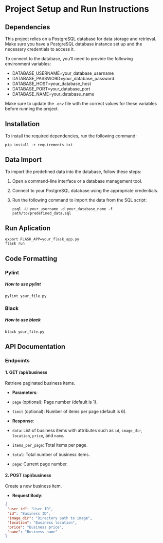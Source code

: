 # Project Setup and Run Instructions

## Dependencies

This project relies on a PostgreSQL database for data storage and retrieval. Make sure you have a PostgreSQL database instance set up and the necessary credentials to access it.

To connect to the database, you'll need to provide the following environment variables:

- DATABASE_USERNAME=your_database_username
- DATABASE_PASSWORD=your_database_password
- DATABASE_HOST=your_database_host
- DATABASE_PORT=your_database_port
- DATABASE_NAME=your_database_name

Make sure to update the `.env` file with the correct values for these variables before running the project.

## Installation

To install the required dependencies, run the following command:
        
    pip install -r requirements.txt


## Data Import

To import the predefined data into the database, follow these steps:

1. Open a command-line interface or a database management tool.
2. Connect to your PostgreSQL database using the appropriate credentials.
3. Run the following command to import the data from the SQL script:

       psql -U your_username -d your_database_name -f path/to/predefined_data.sql


    
## Run Aplication
  
    export FLASK_APP=your_flask_app.py
    flask run

## Code Formatting        

### Pylint

##### How to use pylint
    
    pylint your_file.py

### Black

##### How to use black

    black your_file.py

## API Documentation

### Endpoints

#### 1. GET /api/business

Retrieve paginated business items.

- **Parameters**:
- `page` (optional): Page number (default is 1).
- `limit` (optional): Number of items per page (default is 6).

- **Response**:
- `data`: List of business items with attributes such as `id`, `image_dir`, `location`, `price`, and `name`.
- `items_per_page`: Total items per page.
- `total`: Total number of business items.
- `page`: Current page number.

#### 2. POST /api/business

Create a new business item.

- **Request Body**:
```json
{
 "user_id": "User ID",
 "id": "Business ID",
 "image_dir": "Directory path to image",
 "location": "Business location",
 "price": "Business price",
 "name": "Business name"
}
